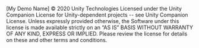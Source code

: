 [My Demo Name] © 2020 Unity Technologies
Licensed under the Unity Companion License for Unity-dependent projects -- see Unity Companion License.
Unless expressly provided otherwise, the Software under this license is made available strictly on an “AS IS” BASIS WITHOUT WARRANTY OF ANY KIND, EXPRESS OR IMPLIED. Please review the license for details on these and other terms and conditions.
